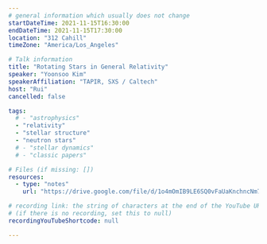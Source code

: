 ```yaml
---
# general information which usually does not change
startDateTime: 2021-11-15T16:30:00
endDateTime: 2021-11-15T17:30:00
location: "312 Cahill"
timeZone: "America/Los_Angeles"

# Talk information
title: "Rotating Stars in General Relativity"
speaker: "Yoonsoo Kim"
speakerAffiliation: "TAPIR, SXS / Caltech"
host: "Rui"
cancelled: false

tags:
  # - "astrophysics"
  - "relativity"
  - "stellar structure"
  - "neutron stars"
  # - "stellar dynamics"
  # - "classic papers"

# Files (if missing: [])
resources:
  - type: "notes"
    url: "https://drive.google.com/file/d/1o4mOmIB9LE6SQ0vFaUaKnchncNm7M2K3/view?usp=drive_link"

# recording link: the string of characters at the end of the YouTube URL
# (if there is no recording, set this to null)
recordingYouTubeShortcode: null

---
```



